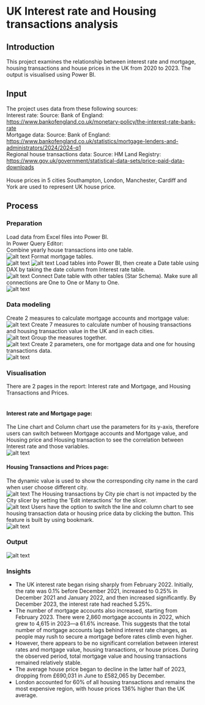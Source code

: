 # UK Interest rate and Housing transactions analysis

## Introduction
This project examines the relationship between interest rate and mortgage, housing transactions and house prices in the UK from 2020 to 2023. The output is visualised using Power BI.

## Input
The project uses data from these following sources:<br/>
Interest rate: Source: Bank of England: https://www.bankofengland.co.uk/monetary-policy/the-interest-rate-bank-rate<br/>
Mortgage data: Source: Bank of England: https://www.bankofengland.co.uk/statistics/mortgage-lenders-and-administrators/2024/2024-q1<br/>
Regional house transactions data: Source: HM Land Registry: https://www.gov.uk/government/statistical-data-sets/price-paid-data-downloads<br/>
<br/>
House prices in 5 cities Southampton, London, Manchester, Cardiff and York are used to represent UK house price.

## Process
### Preparation
Load data from Excel files into Power BI.<br/>
In Power Query Editor:<br/>
Combine yearly house transactions into one table.<br/>
![alt text](https://github.com/AliceNguyen09/Personal-project/blob/Project2-UK-Interest-rate-and-Housing-transactions/Project3-UK-Interest-rate-and-Housing-transactions/pic/1_house%20transactions.png?raw=true)
Format mortgage tables.<br/>
![alt text](https://github.com/AliceNguyen09/Personal-project/blob/Project2-UK-Interest-rate-and-Housing-transactions/Project3-UK-Interest-rate-and-Housing-transactions/pic/2_house%20transactions.png?raw=true)
![alt text](https://github.com/AliceNguyen09/Personal-project/blob/Project2-UK-Interest-rate-and-Housing-transactions/Project3-UK-Interest-rate-and-Housing-transactions/pic/3_mortgage.png?raw=true)
Load tables into Power BI, then create a Date table using DAX by taking the date column from Interest rate table.<br/>
![alt text](https://github.com/AliceNguyen09/Personal-project/blob/Project2-UK-Interest-rate-and-Housing-transactions/Project3-UK-Interest-rate-and-Housing-transactions/pic/4_date%20table.png?raw=true)
Connect Date table with other tables (Star Schema). Make sure all connections are One to One or Many to One.<br/>
![alt text](https://github.com/AliceNguyen09/Personal-project/blob/Project2-UK-Interest-rate-and-Housing-transactions/Project3-UK-Interest-rate-and-Housing-transactions/pic/5_table%20connection.png?raw=true)

### Data modeling
Create 2 measures to calculate mortgage accounts and mortgage value:<br/>
![alt text](https://github.com/AliceNguyen09/Personal-project/blob/Project2-UK-Interest-rate-and-Housing-transactions/Project3-UK-Interest-rate-and-Housing-transactions/pic/6_loan%20value.png?raw=true)
Create 7 measures to calculate number of housing transactions and housing transaction value in the UK and in each cities. <br/>
![alt text](https://github.com/AliceNguyen09/Personal-project/blob/Project2-UK-Interest-rate-and-Housing-transactions/Project3-UK-Interest-rate-and-Housing-transactions/pic/7_UK%20trans.png?raw=true)
Group the measures together.<br/>
![alt text](https://github.com/AliceNguyen09/Personal-project/blob/Project2-UK-Interest-rate-and-Housing-transactions/Project3-UK-Interest-rate-and-Housing-transactions/pic/8_group%20measures.png?raw=true)
Create 2 parameters, one for mortgage data and one for housing transactions data.<br/>
![alt text](https://github.com/AliceNguyen09/Personal-project/blob/Project2-UK-Interest-rate-and-Housing-transactions/Project3-UK-Interest-rate-and-Housing-transactions/pic/9_parameter.png?raw=true)

### Visualisation
There are 2 pages in the report: Interest rate and Mortgage, and Housing Transactions and Prices.<br/><br/>
#### Interest rate and Mortgage page:<br/>
The Line chart and Column chart use the parameters for its y-axis, therefore users can switch between Mortgage accounts and Mortgage value, and Housing price and Housing transaction to see the correlation between Interest rate and those variables.<br/>
![alt text](https://github.com/AliceNguyen09/Personal-project/blob/main/Project3-UK-Interest-rate-and-Housing-transactions/pic/1_gif.gif?raw=true)

#### Housing Transactions and Prices page:<br/>
The dynamic value is used to show the corresponding city name in the card when user choose different city.<br/>
![alt text](https://github.com/AliceNguyen09/Personal-project/blob/Project2-UK-Interest-rate-and-Housing-transactions/Project3-UK-Interest-rate-and-Housing-transactions/pic/10_dynamic%20value.png?raw=true)
The Housing transactions by City pie chart is not impacted by the City slicer by setting the 'Edit interactions' for the slicer.<br/>
![alt text](https://github.com/AliceNguyen09/Personal-project/blob/Project2-UK-Interest-rate-and-Housing-transactions/Project3-UK-Interest-rate-and-Housing-transactions/pic/11_slicer.png?raw=true)
Users have the option to switch the line and column chart to see housing transaction data or housing price data by clicking the button. This feature is built by using bookmark.<br/>
![alt text](https://github.com/AliceNguyen09/Personal-project/blob/Project2-UK-Interest-rate-and-Housing-transactions/Project3-UK-Interest-rate-and-Housing-transactions/pic/2_gif.gif?raw=true)


### Output
![alt text](https://github.com/AliceNguyen09/Personal-project/blob/main/Project3-UK-Interest-rate-and-Housing-transactions/pic/3_gif.gif?raw=true)

### Insights
- The UK interest rate began rising sharply from February 2022. Initially, the rate was 0.1% before December 2021, increased to 0.25% in December 2021 and January 2022, and then increased significantly. By December 2023, the interest rate had reached 5.25%.
- The number of mortgage accounts also increased, starting from February 2023. There were 2,860 mortgage accounts in 2022, which grew to 4,615 in 2023—a 61.6% increase. This suggests that the total number of mortgage accounts lags behind interest rate changes, as people may rush to secure a mortgage before rates climb even higher.
- However, there appears to be no significant correlation between interest rates and mortgage value, housing transactions, or house prices. During the observed period, total mortgage value and housing transactions remained relatively stable.
- The average house price began to decline in the latter half of 2023, dropping from £690,031 in June to £582,065 by December.
- London accounted for 60% of all housing transactions and remains the most expensive region, with house prices 136% higher than the UK average.